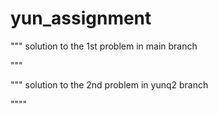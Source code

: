 # yun_assignment

"""
solution to the 1st problem in main branch

"""


"""
solution to the 2nd problem in yunq2 branch


""""
